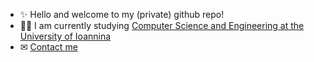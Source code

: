 -  ✨ Hello and welcome to my (private) github repo! 
-  👨‍💻 I am currently studying [Computer Science and Engineering at the University of Ioannina](https://www.cs.uoi.gr/?lang=en)
- ✉ [Contact me](mailto:dennischronop@outlook.com)
 
<!---
DionysiosC/DionysiosC is a ✨ special ✨ repository because its `README.md` (this file) appears on your GitHub profile.
You can click the Preview link to take a look at your changes.
--->
